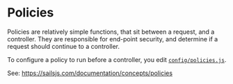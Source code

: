 # Policies

Policies are relatively simple functions, that sit between a request, and a controller. They are responsible for end-point security, and determine if a request should continue to a controller.

To configure a policy to run before a controller, you edit [`config/policies.js`](../../config/policies.js).

See: https://sailsjs.com/documentation/concepts/policies
